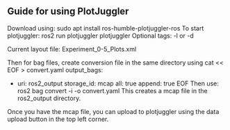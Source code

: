 ## Guide for using PlotJuggler
Download using: sudo apt install ros-humble-plotjuggler-ros
To start plotjuggler: ros2 run plotjuggler plotjuggler
Optional tags: -l <layout file> or -d <data file>

Current layout file: Experiment_0-5_Plots.xml

Then for bag files, create conversion file in the same directory using
cat << EOF > convert.yaml
output_bags:
 - uri: ros2_output
   storage_id: mcap
   all: true
   append: true
EOF
Then use: ros2 bag convert -i <rosbag file path> -o convert.yaml
This creates a mcap file in the ros2_output directory.

Once you have the mcap file, you can upload to plotjuggler using the data upload button in the top left corner.
